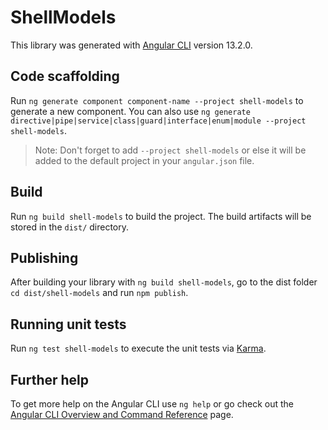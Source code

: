 # ShellModels

This library was generated with [Angular CLI](https://github.com/angular/angular-cli) version 13.2.0.

## Code scaffolding

Run `ng generate component component-name --project shell-models` to generate a new component. You can also use `ng generate directive|pipe|service|class|guard|interface|enum|module --project shell-models`.
> Note: Don't forget to add `--project shell-models` or else it will be added to the default project in your `angular.json` file. 

## Build

Run `ng build shell-models` to build the project. The build artifacts will be stored in the `dist/` directory.

## Publishing

After building your library with `ng build shell-models`, go to the dist folder `cd dist/shell-models` and run `npm publish`.

## Running unit tests

Run `ng test shell-models` to execute the unit tests via [Karma](https://karma-runner.github.io).

## Further help

To get more help on the Angular CLI use `ng help` or go check out the [Angular CLI Overview and Command Reference](https://angular.io/cli) page.
